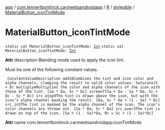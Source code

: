[app](../../../index.md) / [com.lennertbontinck.carmeetsandroidapp](../../index.md) / [R](../index.md) / [styleable](index.md) / [MaterialButton_iconTintMode](./-material-button_icon-tint-mode.md)

# MaterialButton_iconTintMode

`static val MaterialButton_iconTintMode: `[`Int`](https://kotlinlang.org/api/latest/jvm/stdlib/kotlin/-int/index.html)
`static val MaterialButton_iconTintMode: `[`Int`](https://kotlinlang.org/api/latest/jvm/stdlib/kotlin/-int/index.html)

**Attr**
description Blending mode used to apply the icon tint.

Must be one of the following constant values.

     ConstantValueDescription add10Combines the tint and icon color and alpha channels, clamping the result to valid color values. Saturate(S + D) multiplyeMultiplies the color and alpha channels of the icon with those of the tint. [Sa * Da, Sc * Dc] screenf[Sa + Da - Sa * Da, Sc + Dc - Sc * Dc] src_atop9The tint is drawn above the icon, but with the icon’s alpha channel masking the result. [Da, Sc * Da + (1 - Sa) * Dc] src_in5The tint is masked by the alpha channel of the icon. The icon’s color channels are thrown out. [Sa * Da, Sc * Da] src_over3The tint is drawn on top of the icon. [Sa + (1 - Sa)*Da, Rc = Sc + (1 - Sa)*Dc]

**Attr**
name com.lennertbontinck.carmeetsandroidapp:iconTintMode

